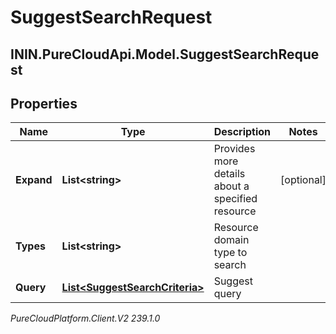 # SuggestSearchRequest

## ININ.PureCloudApi.Model.SuggestSearchRequest

## Properties

|Name | Type | Description | Notes|
|------------ | ------------- | ------------- | -------------|
| **Expand** | **List&lt;string&gt;** | Provides more details about a specified resource | [optional] |
| **Types** | **List&lt;string&gt;** | Resource domain type to search | |
| **Query** | [**List&lt;SuggestSearchCriteria&gt;**](SuggestSearchCriteria) | Suggest query | |



_PureCloudPlatform.Client.V2 239.1.0_
